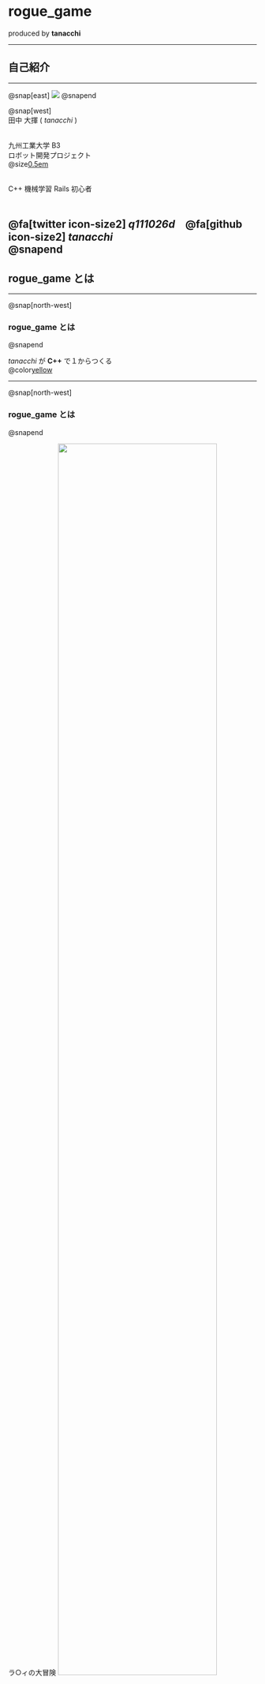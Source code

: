 # rogue_game
 produced by **tanacchi**

---

## 自己紹介

---
@snap[east]
<img src="rogue_game/assets/tanacchi.jpeg" />
@snapend

@snap[west]
<br>
田中 大揮 ( *tanacchi* )<br><br>

九州工業大学 B3  
ロボット開発プロジェクト  
@size[0.5em](つくばチャレンジに参加)<br><br>

C++ 機械学習 Rails 初心者  <br><br>

@fa[twitter icon-size2] *q111026d*　@fa[github  icon-size2] *tanacchi*  
@snapend
---

## rogue_game とは

---
@snap[north-west]
### rogue_game とは
@snapend

*tanacchi* が **C++** で１からつくる  
@color[yellow](ローグライクゲーム)

---
@snap[north-west]
### rogue_game とは
@snapend

ラ○ィの大冒険
<img src="rogue_game/assets/rami.jpg" height="80%" width="80%" />

---
@snap[north-west]
### rogue_game とは
@snapend

<img src="rogue_game/assets/rami_playing.jpg" height="80%" width="80%" />

---
@snap[north-west]
### rogue_game とは
@snapend


コンピューターRPG 黎明期に誕生した、  
テキストユーザーインターフェースの探索型RPG。
<img src="rogue_game/assets/rogue_wiki.png" width="80%" height="80%" />

---

## 動機

---
@snap[north-west]
### 動機
@snapend

ロボット飽きたわ

---
@transition[none]
@snap[north-west]
### 動機
@snapend

~~ロボット飽きたわ~~

---
@snap[north-west]
### 動機
@snapend

( ˘⊖˘) 。o( （ある程度の規模の）@color[yellow](**ゲームシステムを**)（C++ で）**構築してみたい** )

---

## コンセプト

---
@snap[north-west]
### コンセプト
@snapend

@size[0.8em](グラフィックには興味がないので)  
伝統的なローグライクゲームと同じ  
@color[yellow](**テキストユーザーインターフェース**)

---
@snap[north-west]
### コンセプト
@snapend

伝統的なローグライクゲームの欠点
### 操作性が良くない

---

コマンド | 動作  
--- | ---  
r | 巻物を読む  
w | 武器を手に構える  
t | 所持品を投げる  
q | 飲み薬を飲む  
P | 指輪をはめる  
\> | 階段を降りる  

矢印キーと決定キー ＋α で完結させたい

---
@snap[north-west]
### コンセプト
@snapend

* （伝統的な）ロマンあふれる感じ  
* 取っつきやすさ  
* オジリナリティ  
* @size[1.5em](美しい設計)  |

---

## 開発状況

---
@snap[north-west]
### 開発状況
@snapend


ひとり Issue
<img src="rogue_game/assets/Issues.png" width="80%" height="80%" />


---
@snap[north-west]
### 開発状況
@snapend


ひとり Issue
<img src="rogue_game/assets/IssueContent.png" width="80%" height="80%" />


---
@snap[north-west]
### 開発状況
@snapend

ひとり Project 
<img src="rogue_game/assets/ToDoList.png" width="80%" height="80%" />


---
@snap[north-west]
### 開発状況
@snapend

ひとり Pull Request 
<img src="rogue_game/assets/PullRequest.png" width="80%" height="80%" />


---
@snap[north-west]
### 開発状況
@snapend

誰も見ない Wiki 
<img src="rogue_game/assets/Wiki.png" width="80%" height="80%" />


---
## 進捗

---
@snap[north-west]
### 進捗
@snapend

512 commit  
1748 行  

（まだまだ駆け出し）

---
@snap[north-west]
### 進捗
@snapend

* マップ(json 形式)の読み込み 
* プレイヤー操作  | 
* アイテム取得＆使用  |

---
@snap[north-west]
### なぜ json ?
@snapend

```json
...
 {
     "type": "floor"
 },
 {
     "type": "door"
 },
 {
     "type": "path"
 },
...
```

```json
...
 {
     "index": "693",
     "type": "gold",
     "amount": "100"
 },
...
```
---
@snap[north-west]
### なぜ json ?
@snapend

* 要素の属性・パラメータを記述できる
* 依存パッケージを最小限にできる |
  - 依存パッケージは Boost と ncurses のみ

---

## 今後の展望

---
@snap[north-west]
### 今後の展望
@snapend

* モンスター（敵）の実装 
* マップ自動生成 |
* より美しく、拡張しやすい構造に | 
   - 隠し通路 |
   - 特殊攻撃 |

---

## さいごに

---
@snap[north-west]
### さいごに
@snapend

GitPitch よさげです
